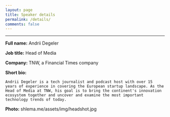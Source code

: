```yaml
---
layout: page
title: Speaker details
permalink: /details/
comments: false
---
```

---

**Full name:** Andrii Degeler

**Job title:** Head of Media

**Company:** TNW, a Financial Times company

**Short bio:** 

```
Andrii Degeler is a tech journalist and podcast host with over 15 years of experience in covering the European startup landscape. As the Head of Media at TNW, his goal is to bring the continent's innovation ecosystem together and uncover and examine the most important technology trends of today.
```

**Photo:** shlema.me/assets/img/headshot.jpg